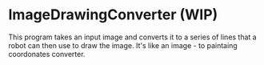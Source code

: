 # ImageDrawingConverter (WIP)
This program takes an input image and converts it to a series of lines that a robot can then use to draw the image. It's like an image - to paintaing coordonates converter.
